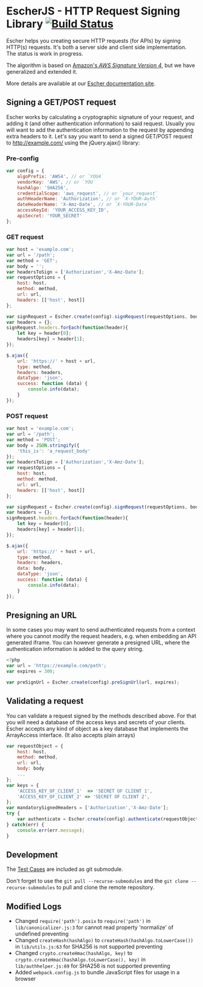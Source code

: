 EscherJS - HTTP Request Signing Library [![Build Status](https://travis-ci.org/emartech/escher-js.svg?branch=master)](https://travis-ci.org/emartech/escher-js)
===================================

Escher helps you creating secure HTTP requests (for APIs) by signing HTTP(s) requests. It's both a server side and client side implementation. The status is work in progress.

The algorithm is based on [Amazon's _AWS Signature Version 4_](http://docs.aws.amazon.com/AmazonS3/latest/API/sig-v4-authenticating-requests.html), but we have generalized and extended it.

More details are available at our [Escher documentation site](http://escherauth.io/).

## Signing a GET/POST request

Escher works by calculating a cryptographic signature of your request, and adding it (and other authentication information) to said request.
Usually you will want to add the authentication information to the request by appending extra headers to it.
Let's say you want to send a signed GET/POST request to http://example.com/ using the jQuery.ajax() library:

### Pre-config

```js
var config = {
	algoPrefix: 'AWS4', // or `YOU4`
	vendorKey: 'AWS', // or `YOU`
	hashAlgo: 'SHA256',
	credentialScope: 'aws_request', // or `your_request`
	authHeaderName: 'Authorization', // or `X-YOUR-Auth`
	dateHeaderName: 'X-Amz-Date', // or `X-YOUR-Date`
	accessKeyId: 'YOUR_ACCESS_KEY_ID',
	apiSecret: 'YOUR_SECRET'
};
```

### GET request

```js
var host = 'example.com';
var url = '/path';
var method = 'GET';
var body = '';
var headersToSign = ['Authorization','X-Amz-Date'];
var requestOptions = {
    host: host,
    method: method,
    url: url,
    headers: [['host', host]]
};

var signRequest = Escher.create(config).signRequest(requestOptions, body, headersToSign);
var headers = {};
signRequest.headers.forEach(function(header){
    let key = header[0];
    headers[key] = header[1];
});

$.ajax({
	url: 'https://' + host + url,
	type: method,
	headers: headers,
	dataType: 'json',
	success: function (data) {
	    console.info(data);
	}
});

```

### POST request

```js
var host = 'example.com';
var url = '/path';
var method = 'POST';
var body = JSON.stringify({
    'this_is': 'a_request_body'
});
var headersToSign = ['Authorization','X-Amz-Date'];
var requestOptions = {
    host: host,
    method: method,
    url: url,
    headers: [['host', host]]
};

var signRequest = Escher.create(config).signRequest(requestOptions, body, headersToSign);
var headers = {};
signRequest.headers.forEach(function(header){
    let key = header[0];
    headers[key] = header[1];
});

$.ajax({
	url: 'https://' + host + url,
	type: method,
	headers: headers,
	data: body,
	dataType: 'json',
	success: function (data) {
	    console.info(data);
	}
});
```

## Presigning an URL

In some cases you may want to send authenticated requests from a context where you cannot modify the request headers, e.g. when embedding an API generated iframe.
You can however generate a presigned URL, where the authentication information is added to the query string.

```js
<?php
var url = 'https://example.com/path';
var expires = 300;

var preSignUrl = Escher.create(config).preSignUrl(url, expires);
```

## Validating a request

You can validate a request signed by the methods described above. For that you will need a database of the access keys and secrets of your clients.
Escher accepts any kind of object as a key database that implements the ArrayAccess interface. (It also accepts plain arrays)

```js
var requestObject = {
	host: host,
	method: method,
	url: url,
	body: body
	...
};
var keys = {
	'ACCESS_KEY_OF_CLIENT_1'  => 'SECRET OF CLIENT 1',
	'ACCESS_KEY_OF_CLIENT_2' => 'SECRET OF CLIENT 2',
};
var mandatorySignedHeaders = ['Authorization','X-Amz-Date'];
try {
	var authenticate = Escher.create(config).authenticate(requestObject, keys, mandatorySignedHeaders);
} catch(err) {
	console.err(err.message);
}
```

## Development

The [Test Cases](https://github.com/EscherAuth/test-cases) are included as git submodule.

Don't forget to use the `git pull --recurse-submodules` and the `git clone --recurse-submodules` to pull and clone the remote repository.

## Modified Logs

- Changed `require('path').posix` to `require('path')` in `lib/canonicalizer.js:3` for cannot read property 'normalize' of undefined preventing
- Changed `createHash(hashAlgo)` to `createHash(hashAlgo.toLowerCase())` in `lib/utils.js:63` for SHA256 is not supported preventing
- Changed `crypto.createHmac(hashAlgo, key)` to `crypto.createHmac(hashAlgo.toLowerCase(), key)` in `lib/authhelper.js:69` for SHA256 is not supported preventing
- Added `webpack.config.js` to bundle JavaScript files for usage in a browser